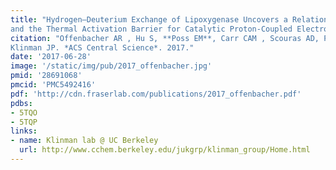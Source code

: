 ```yaml
---
title: "Hydrogen–Deuterium Exchange of Lipoxygenase Uncovers a Relationship between Distal, Solvent Exposed Protein Motions
and the Thermal Activation Barrier for Catalytic Proton-Coupled Electron Tunneling. "
citation: "Offenbacher AR , Hu S, **Poss EM**, Carr CAM , Scouras AD, Prigozhin DM, Iavarone AT, Palla A, Alber T, **Fraser JS**,
Klinman JP. *ACS Central Science*. 2017."
date: '2017-06-28'
image: '/static/img/pub/2017_offenbacher.jpg'
pmid: '28691068'
pmcid: 'PMC5492416'
pdf: 'http://cdn.fraserlab.com/publications/2017_offenbacher.pdf'
pdbs:
- 5TQO
- 5TQP
links:
- name: Klinman lab @ UC Berkeley
  url: http://www.cchem.berkeley.edu/jukgrp/klinman_group/Home.html
---
```

